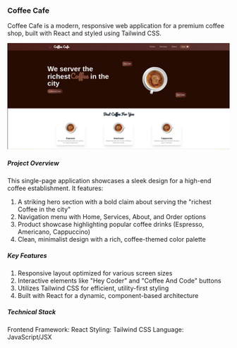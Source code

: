 ### Coffee Cafe
Coffee Cafe is a modern, responsive web application for a premium coffee shop, built with React and styled using Tailwind CSS.

![Coffee Cafe Homepage](coffee_cafe/Screenshot%20from%202024-06-26%2016-21-32.png)


##### Project Overview
This single-page application showcases a sleek design for a high-end coffee establishment. It features:

1. A striking hero section with a bold claim about serving the "richest Coffee in the city"
2. Navigation menu with Home, Services, About, and Order options
3. Product showcase highlighting popular coffee drinks (Espresso, Americano, Cappuccino)
4. Clean, minimalist design with a rich, coffee-themed color palette

##### Key Features

1. Responsive layout optimized for various screen sizes
2. Interactive elements like "Hey Coder" and "Coffee And Code" buttons
3. Utilizes Tailwind CSS for efficient, utility-first styling
4. Built with React for a dynamic, component-based architecture

##### Technical Stack

Frontend Framework: React
Styling: Tailwind CSS
Language: JavaScript/JSX